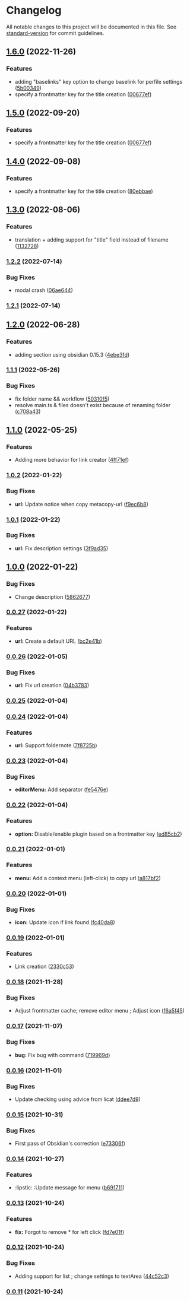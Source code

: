# Changelog

All notable changes to this project will be documented in this file. See [standard-version](https://github.com/conventional-changelog/standard-version) for commit guidelines.

## [1.6.0](https://github.com/Lisandra-dev/obsidian-metacopy/compare/1.4.0...1.6.0) (2022-11-26)


### Features

* adding "baselinks" key option to change baselink for perfile settings ([5b00349](https://github.com/Lisandra-dev/obsidian-metacopy/commit/5b003491b59dcbda8183e20f0727f545c012dc71))
* specify a frontmatter key for the title creation ([00677ef](https://github.com/Lisandra-dev/obsidian-metacopy/commit/00677ef746da7035284bc3e2a57c87a2308db1c2))

## [1.5.0](https://github.com/Lisandra-dev/obsidian-metacopy/compare/1.4.0...1.5.0) (2022-09-20)


### Features

* specify a frontmatter key for the title creation ([00677ef](https://github.com/Lisandra-dev/obsidian-metacopy/commit/00677ef746da7035284bc3e2a57c87a2308db1c2))

## [1.4.0](https://github.com/Lisandra-dev/obsidian-metacopy/compare/1.3.0...1.4.0) (2022-09-08)


### Features

* specify a frontmatter key for the title creation ([80ebbae](https://github.com/Lisandra-dev/obsidian-metacopy/commit/80ebbaeb48f1f04d3a731a583a4b153baa75178a))

## [1.3.0](https://github.com/Mara-Li/obsidian-metacopy/compare/1.2.2...1.3.0) (2022-08-06)


### Features

* translation + adding support for "title" field instead of filename ([1132728](https://github.com/Mara-Li/obsidian-metacopy/commit/1132728596677981a9bb27f10ad1edcf3ca5dc13))

### [1.2.2](https://github.com/Mara-Li/obsidian-metacopy/compare/1.2.1...1.2.2) (2022-07-14)


### Bug Fixes

* modal crash ([06ae644](https://github.com/Mara-Li/obsidian-metacopy/commit/06ae6440d8532118c82abee64186f99b6271a828))

### [1.2.1](https://github.com/Mara-Li/obsidian-metacopy/compare/1.2.0...1.2.1) (2022-07-14)

## [1.2.0](https://github.com/Mara-Li/obsidian-metacopy/compare/1.1.1...1.2.0) (2022-06-28)


### Features

* adding section using obsidian 0.15.3 ([4ebe3fd](https://github.com/Mara-Li/obsidian-metacopy/commit/4ebe3fd139e4be13f4deb30150a4a53f5e9ec2d6))

### [1.1.1](https://github.com/Mara-Li/obsidian-metacopy/compare/1.1.0...1.1.1) (2022-05-26)


### Bug Fixes

* fix folder name && workflow ([50310f5](https://github.com/Mara-Li/obsidian-metacopy/commit/50310f58e66d04cb7eefea51f18ecdd5e81005a6))
* resolve main.ts & files doesn't exist because of renaming folder ([c708a43](https://github.com/Mara-Li/obsidian-metacopy/commit/c708a43b6d809e7974b44480986dcf2fab1f220f))

## [1.1.0](https://github.com/Mara-Li/obsidian-metacopy/compare/1.0.2...1.1.0) (2022-05-25)


### Features

* Adding more behavior for link creator ([4ff71ef](https://github.com/Mara-Li/obsidian-metacopy/commit/4ff71ef57d3d630f93dd018a020d1e9a9017bd9a))

### [1.0.2](https://github.com/Mara-Li/obsidian-metacopy/compare/1.0.1...1.0.2) (2022-01-22)


### Bug Fixes

* **url:** Update notice when copy metacopy-url ([f9ec6b8](https://github.com/Mara-Li/obsidian-metacopy/commit/f9ec6b84e4b64a6af1d38bcc44e80eb4b5e69b9c))

### [1.0.1](https://github.com/Mara-Li/obsidian-metacopy/compare/1.0.0...1.0.1) (2022-01-22)


### Bug Fixes

* **url:** Fix description settings ([3f9ad35](https://github.com/Mara-Li/obsidian-metacopy/commit/3f9ad351d1741d4248034b0966005563eaeee6e1))

## [1.0.0](https://github.com/Mara-Li/obsidian-metacopy/compare/0.0.27...1.0.0) (2022-01-22)


### Bug Fixes

* Change description ([5862677](https://github.com/Mara-Li/obsidian-metacopy/commit/5862677c057db94fb31095bed01c4dffc3f5ca2c))

### [0.0.27](https://github.com/Mara-Li/obsidian-metacopy/compare/0.0.26...0.0.27) (2022-01-22)


### Features

* **url:** Create a default URL ([bc2e41b](https://github.com/Mara-Li/obsidian-metacopy/commit/bc2e41b5d8df21444353626eb7c6a765862f3817))

### [0.0.26](https://github.com/Mara-Li/obsidian-metacopy/compare/0.0.25...0.0.26) (2022-01-05)


### Bug Fixes

* **url:** Fix url creation ([04b3783](https://github.com/Mara-Li/obsidian-metacopy/commit/04b378358c77b96390fba83cc62b4b0171215c97))

### [0.0.25](https://github.com/Mara-Li/obsidian-metacopy/compare/0.0.24...0.0.25) (2022-01-04)

### [0.0.24](https://github.com/Mara-Li/obsidian-metacopy/compare/0.0.23...0.0.24) (2022-01-04)


### Features

* **url:** Support foldernote ([7f8725b](https://github.com/Mara-Li/obsidian-metacopy/commit/7f8725b116162874a1c2fd95960851ceae592518))

### [0.0.23](https://github.com/Mara-Li/obsidian-metacopy/compare/0.0.22...0.0.23) (2022-01-04)

### Bug Fixes

-   **editorMenu:** Add separator ([fe5476e](https://github.com/Mara-Li/obsidian-metacopy/commit/fe5476e81285fd3198996bf4941f86a8ca50037c))

### [0.0.22](https://github.com/Mara-Li/obsidian-metacopy/compare/0.0.21...0.0.22) (2022-01-04)

### Features

-   **option:** Disable/enable plugin based on a frontmatter key ([ed85cb2](https://github.com/Mara-Li/obsidian-metacopy/commit/ed85cb2547eca93fdeb95b96c9f882ef4bbb5241))

### [0.0.21](https://github.com/Mara-Li/obsidian-metacopy/compare/0.0.20...0.0.21) (2022-01-01)

### Features

-   **menu:** Add a context menu (left-click) to copy url ([a817bf2](https://github.com/Mara-Li/obsidian-metacopy/commit/a817bf293b33d3ce7d53b6c17e03dc75a15744ab))

### [0.0.20](https://github.com/Mara-Li/obsidian-metacopy/compare/0.0.19...0.0.20) (2022-01-01)

### Bug Fixes

-   **icon:** Update icon if link found ([fc40da8](https://github.com/Mara-Li/obsidian-metacopy/commit/fc40da890a9737ae4ea74348576635308dd4bea9))

### [0.0.19](https://github.com/Mara-Li/obsidian-metacopy/compare/0.0.18...0.0.19) (2022-01-01)

### Features

-   Link creation ([2330c53](https://github.com/Mara-Li/obsidian-metacopy/commit/2330c53e6a4e36a06ff400149d226db3987bbfda))

### [0.0.18](https://github.com/Mara-Li/obsidian-metacopy/compare/0.0.17...0.0.18) (2021-11-28)

### Bug Fixes

-   Adjust frontmatter cache; remove editor menu ; Adjust icon ([f6a5f45](https://github.com/Mara-Li/obsidian-metacopy/commit/f6a5f45c04773ce7312ab0d24af97e1f8cd3cb5d))

### [0.0.17](https://github.com/Mara-Li/obsidian-metacopy/compare/0.0.16...0.0.17) (2021-11-07)

### Bug Fixes

-   **bug:** Fix bug with command ([719969d](https://github.com/Mara-Li/obsidian-metacopy/commit/719969dde7b9081444981b823327bcb05dd4bb0d))

### [0.0.16](https://github.com/Mara-Li/obsidian-metacopy/compare/0.0.15...0.0.16) (2021-11-01)

### Bug Fixes

-   Update checking using advice from licat ([ddee7d9](https://github.com/Mara-Li/obsidian-metacopy/commit/ddee7d91c711332b983ed19d84a73fade9e57694))

### [0.0.15](https://github.com/Mara-Li/obsidian-metacopy/compare/0.0.14...0.0.15) (2021-10-31)

### Bug Fixes

-   First pass of Obsidian's correction ([e73306f](https://github.com/Mara-Li/obsidian-metacopy/commit/e73306f093ccd2b79908783dddc00dd18b9d3f1c))

### [0.0.14](https://github.com/Mara-Li/obsidian-metacopy/compare/0.0.13...0.0.14) (2021-10-27)

### Features

-   :lipstic: :Update message for menu ([b691711](https://github.com/Mara-Li/obsidian-metacopy/commit/b691711c66dc4bb674b68a57c025bee1a04fd770))

### [0.0.13](https://github.com/Mara-Li/obsidian-metacopy/compare/0.0.12...0.0.13) (2021-10-24)

### Features

-   **fix:** Forgot to remove \* for left click ([fd7e01f](https://github.com/Mara-Li/obsidian-metacopy/commit/fd7e01f552479e9da7d3ee4d0c35ea1549fd86c8))

### [0.0.12](https://github.com/Mara-Li/obsidian-metacopy/compare/0.0.11...0.0.12) (2021-10-24)

### Bug Fixes

-   Adding support for list ; change settings to textArea ([44c52c3](https://github.com/Mara-Li/obsidian-metacopy/commit/44c52c358a6b1a752ddc93c85b84be8d4d5b72c5))

### [0.0.11](https://github.com/Mara-Li/obsidian-metacopy/compare/0.0.10...0.0.11) (2021-10-24)
